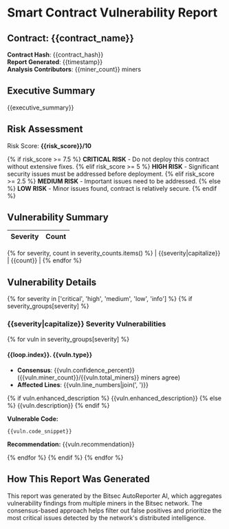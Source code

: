 # Smart Contract Vulnerability Report

## Contract: {{contract_name}}

**Contract Hash**: {{contract_hash}}  
**Report Generated**: {{timestamp}}  
**Analysis Contributors**: {{miner_count}} miners

## Executive Summary

{{executive_summary}}

## Risk Assessment

Risk Score: **{{risk_score}}/10**

{% if risk_score >= 7.5 %}
**CRITICAL RISK** - Do not deploy this contract without extensive fixes.
{% elif risk_score >= 5 %}
**HIGH RISK** - Significant security issues must be addressed before deployment.
{% elif risk_score >= 2.5 %}
**MEDIUM RISK** - Important issues need to be addressed.
{% else %}
**LOW RISK** - Minor issues found, contract is relatively secure.
{% endif %}

## Vulnerability Summary

| Severity | Count |
|----------|-------|
{% for severity, count in severity_counts.items() %}
| {{severity|capitalize}} | {{count}} |
{% endfor %}

## Vulnerability Details

{% for severity in ['critical', 'high', 'medium', 'low', 'info'] %}
{% if severity_groups[severity] %}
### {{severity|capitalize}} Severity Vulnerabilities

{% for vuln in severity_groups[severity] %}
#### {{loop.index}}. {{vuln.type}}

- **Consensus**: {{vuln.confidence_percent}} ({{vuln.miner_count}}/{{vuln.total_miners}} miners agree)
- **Affected Lines**: {{vuln.line_numbers|join(', ')}}

{% if vuln.enhanced_description %}
{{vuln.enhanced_description}}
{% else %}
{{vuln.description}}
{% endif %}

**Vulnerable Code:**
```solidity
{{vuln.code_snippet}}
```

**Recommendation:**
{{vuln.recommendation}}

{% endfor %}
{% endif %}
{% endfor %}

## How This Report Was Generated

This report was generated by the Bitsec AutoReporter AI, which aggregates vulnerability findings from multiple miners in the Bitsec network. The consensus-based approach helps filter out false positives and prioritize the most critical issues detected by the network's distributed intelligence.
